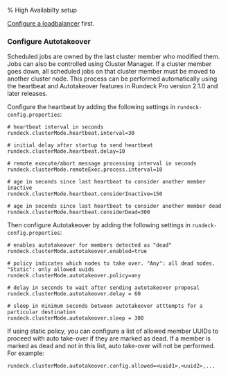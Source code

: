 % High Availabilty setup

[Configure a loadbalancer](../loadbalancer/index.html) first.

### Configure Autotakeover

Scheduled jobs are owned by the last cluster member who modified them. Jobs can also be controlled using Cluster Manager. If a cluster member goes down, all scheduled jobs on that cluster member must be moved to another cluster node. This process can be performed automatically using the heartbeat and Autotakeover features in Rundeck Pro version 2.1.0 and later releases.

Configure the heartbeat by adding the following settings in `rundeck-config.properties`:

```
# heartbeat interval in seconds
rundeck.clusterMode.heartbeat.interval=30

# initial delay after startup to send heartbeat
rundeck.clusterMode.heartbeat.delay=10

# remote execute/abort message processing interval in seconds
rundeck.clusterMode.remoteExec.process.interval=10

# age in seconds since last heartbeat to consider another member inactive
rundeck.clusterMode.heartbeat.considerInactive=150

# age in seconds since last heartbeat to consider another member dead
rundeck.clusterMode.heartbeat.considerDead=300
```

Then configure Autotakeover by adding the following settings in `rundeck-config.properties`:

```
# enables autotakeover for members detected as "dead"
rundeck.clusterMode.autotakeover.enabled=true

# policy indicates which nodes to take over. "Any": all dead nodes. "Static": only allowed uuids
rundeck.clusterMode.autotakeover.policy=any

# delay in seconds to wait after sending autotakeover proposal
rundeck.clusterMode.autotakeover.delay = 60

# sleep in minimum seconds between autotakeover atttempts for a particular destination
rundeck.clusterMode.autotakeover.sleep = 300
```

If using static policy, you can configure a list of allowed member UUIDs to proceed with auto take-over if they are marked as dead. If a member is marked as dead and not in this list, auto take-over will not be performed. For example:

```
rundeck.clusterMode.autotakeover.config.allowed=<uuid1>,<uuid2>,...
```
